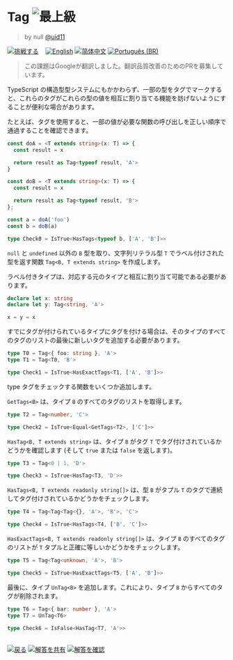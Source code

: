 <!--info-header-start--><h1>Tag <img src="https://img.shields.io/badge/-%E6%9C%80%E4%B8%8A%E7%B4%9A-b11b8d" alt="最上級"/> </h1><blockquote><p>by null <a href="https://github.com/uid11" target="_blank">@uid11</a></p></blockquote><p><a href="https://tsch.js.org/697/play/ja" target="_blank"><img src="https://img.shields.io/badge/-%E6%8C%91%E6%88%A6%E3%81%99%E3%82%8B-3178c6?logo=typescript&logoColor=white" alt="挑戦する"/></a> &nbsp;&nbsp;&nbsp;<a href="./README.md" target="_blank"><img src="https://img.shields.io/badge/-English-gray" alt="English"/></a>  <a href="./README.zh-CN.md" target="_blank"><img src="https://img.shields.io/badge/-%E7%AE%80%E4%BD%93%E4%B8%AD%E6%96%87-gray" alt="简体中文"/></a>  <a href="./README.pt-BR.md" target="_blank"><img src="https://img.shields.io/badge/-Portugu%C3%AAs%20(BR)-gray" alt="Português (BR)"/></a> </p><!--info-header-end-->

> この課題はGoogleが翻訳しました。翻訳品質改善のためのPRを募集しています。

TypeScript の構造型型システムにもかかわらず、一部の型をタグでマークすると、これらのタグがこれらの型の値を相互に割り当てる機能を妨げないようにすることが便利な場合があります。

たとえば、タグを使用すると、一部の値が必要な関数の呼び出しを正しい順序で通過することを確認できます。
```ts
const doA = <T extends string>(x: T) => {
  const result = x

  return result as Tag<typeof result, 'A'>
}

const doB = <T extends string>(x: T) => {
  const result = x

  return result as Tag<typeof result, 'B'>
};

const a = doA('foo')
const b = doB(a)

type Check0 = IsTrue<HasTags<typeof b, ['A', 'B']>>
```

`null` と `undefined` 以外の `B` 型を取り、文字列リテラル型 `T` でラベル付けされた型を返す関数 `Tag<B, T extends string>` を作成します。

ラベル付きタイプは、対応する元のタイプと相互に割り当て可能である必要があります。
```ts
declare let x: string
declare let y: Tag<string, 'A'>

x = y = x
```

すでにタグが付けられているタイプにタグを付ける場合は、そのタイプのすべてのタグのリストの最後に新しいタグを追加する必要があります。
```ts
type T0 = Tag<{ foo: string }, 'A'>
type T1 = Tag<T0, 'B'>

type Check1 = IsTrue<HasExactTags<T1, ['A', 'B']>>
```

type タグをチェックする関数をいくつか追加します。

`GetTags<B>` は、タイプ `B` のすべてのタグのリストを取得します。
```ts
type T2 = Tag<number, 'C'>

type Check2 = IsTrue<Equal<GetTags<T2>, ['C']>>
```

`HasTag<B, T extends string>` は、タイプ `B` がタグ `T` でタグ付けされているかどうかを確認します (そして `true` または `false` を返します)。
```ts
type T3 = Tag<0 | 1, 'D'>

type Check3 = IsTrue<HasTag<T3, 'D'>>
```

`HasTags<B, T extends readonly string[]>` は、型 `B` がタプル `T` のタグで連続してタグ付けされているかどうかをチェックします。
```ts
type T4 = Tag<Tag<Tag<{}, 'A'>, 'B'>, 'C'>

type Check4 = IsTrue<HasTags<T4, ['B', 'C']>>
```

`HasExactTags<B, T extends readonly string[]>` は、タイプ `B` のすべてのタグのリストが `T` タプルと正確に等しいかどうかをチェックします。
```ts
type T5 = Tag<Tag<unknown, 'A'>, 'B'>

type Check5 = IsTrue<HasExactTags<T5, ['A', 'B']>>
```

最後に、タイプ `UnTag<B>` を追加します。これにより、タイプ `B` からすべてのタグが削除されます。
```ts
type T6 = Tag<{ bar: number }, 'A'>
type T7 = UnTag<T6>

type Check6 = IsFalse<HasTag<T7, 'A'>>
```

<!--info-footer-start--><br><a href="../../README.ja.md" target="_blank"><img src="https://img.shields.io/badge/-%E6%88%BB%E3%82%8B-grey" alt="戻る"/></a> <a href="https://tsch.js.org/697/answer/ja" target="_blank"><img src="https://img.shields.io/badge/-%E8%A7%A3%E7%AD%94%E3%82%92%E5%85%B1%E6%9C%89-teal" alt="解答を共有"/></a> <a href="https://tsch.js.org/697/solutions" target="_blank"><img src="https://img.shields.io/badge/-%E8%A7%A3%E7%AD%94%E3%82%92%E7%A2%BA%E8%AA%8D-de5a77?logo=awesome-lists&logoColor=white" alt="解答を確認"/></a> <!--info-footer-end-->